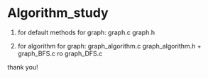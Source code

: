 # Algorithm_study

1. for default methods for graph:
  graph.c graph.h
  
2. for algorithm for graph:
  graph_algorithm.c graph_algorithm.h  + graph_BFS.c ro graph_DFS.c
  
  thank you!
